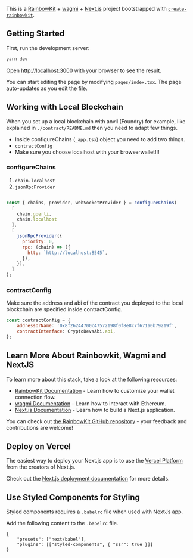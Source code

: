 This is a [RainbowKit](https://rainbowkit.com) + [wagmi](https://wagmi.sh) + [Next.js](https://nextjs.org/) project bootstrapped with [`create-rainbowkit`](https://github.com/rainbow-me/rainbowkit/tree/main/packages/create-rainbowkit).

## Getting Started

First, run the development server:

```bash
yarn dev
```

Open [http://localhost:3000](http://localhost:3000) with your browser to see the result.

You can start editing the page by modifying `pages/index.tsx`. The page auto-updates as you edit the file.

## Working with Local Blockchain
When you set up a local blockchain with anvil (Foundry) for example, like explained in `./contract/README.md` then you need to adapt few things. 

- Inside configureChains (`_app.tsx`) object you need to add two things.
- `contractConfig` 
- Make sure you choose localhost with your browserwallet!!!

### configureChains

1. `chain.localhost`
2. `jsonRpcProvider`

```javascript

const { chains, provider, webSocketProvider } = configureChains(
  [
    chain.goerli,
    chain.localhost
  ],
  [
    jsonRpcProvider({
      priority: 0,
      rpc: (chain) => ({
        http: `http://localhost:8545`,
      }),
    }), 
  ]
);
```

### contractConfig

Make sure the address and abi of the contract you deployed to the local blockchain are specified inside contractConfig.

```javascript
const contractConfig = {
	addressOrName: '0x8f26244700c47572198f0f8e8c7f671a0b79219f',
	contractInterface: CryptoDevsAbi.abi,
};
```

## Learn More About Rainbowkit, Wagmi and NextJS

To learn more about this stack, take a look at the following resources:

- [RainbowKit Documentation](https://rainbowkit.com) - Learn how to customize your wallet connection flow.
- [wagmi Documentation](https://wagmi.sh) - Learn how to interact with Ethereum.
- [Next.js Documentation](https://nextjs.org/docs) - Learn how to build a Next.js application.

You can check out [the RainbowKit GitHub repository](https://github.com/rainbow-me/rainbowkit) - your feedback and contributions are welcome!

## Deploy on Vercel

The easiest way to deploy your Next.js app is to use the [Vercel Platform](https://vercel.com/new?utm_medium=default-template&filter=next.js&utm_source=create-next-app&utm_campaign=create-next-app-readme) from the creators of Next.js.

Check out the [Next.js deployment documentation](https://nextjs.org/docs/deployment) for more details.

## Use Styled Components for Styling
Styled components requires a `.babelrc` file when used with NextJs app.

Add the following content to the `.babelrc` file.

```
{
    "presets": ["next/babel"],
    "plugins": [["styled-components", { "ssr": true }]]
}
```